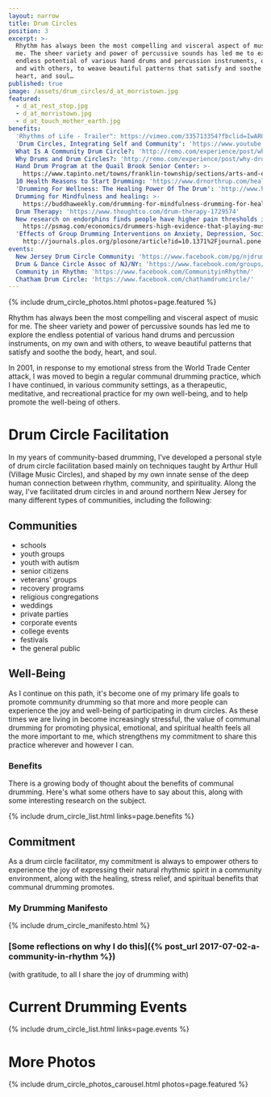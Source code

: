 ```yaml
---
layout: narrow
title: Drum Circles
position: 3
excerpt: >-
  Rhythm has always been the most compelling and visceral aspect of music for
  me. The sheer variety and power of percussive sounds has led me to explore the
  endless potential of various hand drums and percussion instruments, on my own
  and with others, to weave beautiful patterns that satisfy and soothe the body,
  heart, and soul…
published: true
image: /assets/drum_circles/d_at_morristown.jpg
featured:
  - d_at_rest_stop.jpg
  - d_at_morristown.jpg
  - d_at_touch_mother_earth.jpg
benefits:
  'Rhythms of Life - Trailer": https://vimeo.com/335713354?fbclid=IwAR0VDzDygYtCgz_a6cbKlvnt-jBCEYSACfz0CszAwv2ifI0OEMz6FoLz2EU
  'Drum Circles, Integrating Self and Community': 'https://www.youtube.com/embed/SLeRKoHynQQ'
  What Is A Community Drum Circle?: 'http://remo.com/experience/post/what-is-a-community-drum-circle/'
  Why Drums and Drum Circles?: 'http://remo.com/experience/post/why-drums-and-drum-circles/'
  Hand Drum Program at the Quail Brook Senior Center: >-
    https://www.tapinto.net/towns/franklin-township/sections/arts-and-entertainment/articles/franklin-womans-club-sponsors-hand-drum-program
  10 Health Reasons to Start Drumming: 'https://www.drnorthrup.com/health-benefits-drumming/'
  'Drumming For Wellness: The Healing Power Of The Drum': 'http://www.healthy.net/scr/article.aspx?Id=2181'
  Drumming for Mindfulness and healing: >-
    https://buddhaweekly.com/drumming-for-mindfulness-drumming-for-healing-mind-and-body-a-simple-way-to-calm-the-monkey-mind-remove-stress-and-heal-how-science-and-different-buddhist-traditions-use-the-drum-for-everything-fr/
  Drum Therapy: 'https://www.thoughtco.com/drum-therapy-1729574'
  New research on endorphins finds people have higher pain thresholds immediately after performing music or dancing: >-
    https://psmag.com/economics/drummers-high-evidence-that-playing-music-releases-endorphins-49578
  'Effects of Group Drumming Interventions on Anxiety, Depression, Social Resilience and Inflammatory Immune Response among Mental Health Service Users': >-
    http://journals.plos.org/plosone/article?id=10.1371%2Fjournal.pone.0151136#authcontrib
events:
  New Jersey Drum Circle Community: 'https://www.facebook.com/pg/njdrumcircles/posts/'
  Drum & Dance Circle Assoc of NJ/NY: 'https://www.facebook.com/groups/DrumDance/'
  Community in Rhythm: 'https://www.facebook.com/CommunityinRhythm/'
  Chatham Drum Circle: 'https://www.facebook.com/chathamdrumcircle/'
---
```


{% include drum_circle_photos.html photos=page.featured %}

Rhythm has always been the most compelling and visceral aspect of music for me. The sheer variety and power of percussive sounds has led me to explore the endless potential of various hand drums and percussion instruments, on my own and with others, to weave beautiful patterns that satisfy and soothe the body, heart, and soul.

In 2001, in response to my emotional stress from the World Trade Center attack, I was moved to begin a regular communal drumming practice, which I have continued, in various community settings, as a therapeutic, meditative, and recreational practice for my own well-being, and to help promote the well-being of others.

# Drum Circle Facilitation
In my years of community-based drumming, I've developed a personal style of drum circle facilitation based mainly on techniques taught by Arthur Hull (Village Music Circles), and shaped by my own innate sense of the deep human connection between rhythm, community, and spirituality. Along the way, I've facilitated drum circles in and around northern New Jersey for many different types of communities, including the following:

## Communities
- schools
- youth groups
- youth with autism
- senior citizens
- veterans' groups
- recovery programs
- religious congregations
- weddings
- private parties
- corporate events
- college events
- festivals
- the general public

## Well-Being
As I continue on this path, it's become one of my primary life goals to promote community drumming so that more and more people can experience the joy and well-being of participating in drum circles. As these times we are living in become increasingly stressful, the value of communal drumming for promoting physical, emotional, and spiritual health feels all the more important to me, which strengthens my commitment to share this practice wherever and however I can.

### Benefits
There is a growing body of thought about the benefits of communal drumming. Here's what some others have to say about this, along with some interesting research on the subject.

{% include drum_circle_list.html links=page.benefits %}

## Commitment
As a drum circle facilitator, my commitment is always to empower others to experience the joy of expressing their natural rhythmic spirit in a community environment, along with the healing, stress relief, and spiritual benefits that communal drumming promotes.

### My Drumming Manifesto
{% include drum_circle_manifesto.html %}

### [Some reflections on why I do this]({% post_url 2017-07-02-a-community-in-rhythm %})
(with gratitude, to all I share the joy of drumming with)

# Current Drumming Events
{% include drum_circle_list.html links=page.events %}

# More Photos
{% include drum_circle_photos_carousel.html photos=page.featured %}
